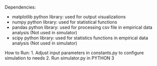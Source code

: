 Dependencies:
* matplotlib python library: used for output visualizations
* numpy python library: used for statistical functions
* pandas python library: used for processing csv file in empirical data analysis (Not used in simulator)
* scipy python library: used for statistics functions in empirical data analysis (Not used in simulator)

How to Run:
    1. Adjust input parameters in constants.py to configure simulation to needs
    2. Run simulator.py in PYTHON 3
